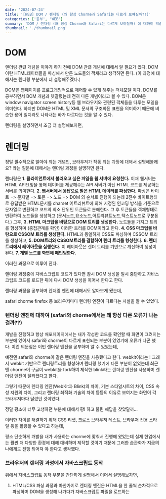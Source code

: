 ```yaml
---
date: '2024-07-24'
title: '[WEB] DOM / 렌더링 (왜 항상 Chorme과 Safari는 다르게 보여질까?!)'
categories: ['공부', 'WEB']
summary: 'DOM / 렌더링 (왜 항상 Chorme과 Safari는 다르게 보여질까) 에 대하여 학습하고 정리한 내용입니다.'
thumbnail: './thumbnail.png'
---
```


# DOM

렌더링 관련 개념을 이야기 하기 전에 DOM 관련 개념에 대해서 알 필요가 있다.
DOM이란 HTML데이터들을 파싱해서 만든 노드들의 객체라고 생각하면 된다. (이 과정에 대해서는 렌더링 부분에서 더 설명해주겠다.)

DOM은 웹페이지를 프로그래밍적으로 제어할 수 있게 해주는 객체모델 이다.
DOM를 공부하면서 BOM 개념과 헷갈렸는데 전혀 다른 개념이라고 볼 수 있다.
BOM은 window navigator screen history등 웹 브라우저와 관련된 객체들을 다루는 모델을 의미한다.
하지만 DOM은 HTML 및 XML 문서의 구조화된 표현을 의미하기 때문에 비슷한 용어 일지라도 나타내는 바가 다르다는 것을 알 수 있다.

렌더링을 설명하면서 조금 더 설명해보자면,

# 렌더링

정말 필수적으로 알아야 되는 개념인, 브라우저가 작동 되는 과정에 대해서 설명해볼래요? 라는 질문에 대해서는 렌더링 과정을 설명하면 된다.

렌더링은
**1. 클라이언트에서 불러오고 싶은 파일을 웹 서버에 요청한다.**
이때 웹서버는 HTML API요청을 통해 데이터를 제공해주는 API 서버가 아닌 HTML 코드를 제공하는 서버를 의미한다.
**2. 웹서버에서 응답으로 받은 HTML 데이터를 파싱한다.**
파싱은
바이트 => 문자열 => 토큰 => 노드 => DOM
의 순서로 진행이 되는데
2진수 바이트형태로 응답받은 HTML문서를 charset 어트리뷰트에 의해 지정된 인코딩 방식을 기준으로 문자열로 변환하고 코드의 최소 단위인 토큰들로 분해한다. 그 후 토큰들을 객체형태로 변환하여 노드들을 생성하고 (문서노드,요소노드,어트리뷰트노드,텍스트노드로 구분된다.)
그후,
**3. HTML 마크업을 바탕으로 DOM 트리를 생성한다.**
노드들을 가지고 트리를 형성하며 (중첩관계를 확인)
이러한 트리를 DOM이라고 한다.
**4. CSS 마크업을 바탕으로 CSSOM 트리를 생성한다.**
HTML과 동일하게 CSS도 파싱하며 CSSOM 트리를 생성하고,
**5. DOM트리와 CSSOM트리를 결합하여 렌더 트리를 형성한다.**
**6. 렌더 트리에서 레이아웃을 실행한다.**
이 레이아웃은 렌더 트리를 기반으로 계산하여 생성이 된다.
**7. 개별 노드를 화면에 페인팅한다.**

이러한 과정으로 이루어 진다.

렌더링 과정중에 자바스크립트 코드가 있다면 잠시 DOM 생성을 일시 중단하고 자바스크립트 코드를 로드한 뒤에 다시 DOM 생성을 이어서 한다고 한다.

렌더링 과정을 공부하며 렌더링 엔진에 대해서도 알아보게 됐는데,

safari chorme firefox 등 브라우저마다 렌더링 엔진이 다르다는 사실을 알 수 있었다.

### 렌더링 엔진에 대하여 (safari와 chorme에서는 왜 항상 다른 오류가 나는 걸까??)

개발을 진행하고 항상 배포페이지에서는 내가 작성한 코드를 확인할 때 화면이 그려지는 부분에 있어서 safari와 chorme이 다르게 표현되는 부분이 있었기에 오류가 나곤 했다.
이런 의문점은 이번 렌더링 엔진을 공부하며 알 수 있었는데,

예전엔 safari와 chorme이 같은 렌더링 엔진을 사용했다고 한다. webkit이라는 !
그래서 webkit 기반으로 렌더링트리를 형성하며 렌더링 했기에 다른 부분이 없었는데 최근엔 chorme이 구글이 webkit을 fork하여 제작한 blink라는 렌더링 엔진을 사용하며 렌더링 엔진이 달라졌다고 한다.

그렇기 때문에
렌더링 엔진(WebKit과 Blink)의 차이,
기본 스타일시트의 차이,
CSS 속성 지원의 차이,
그리고 렌더링 최적화 기술의 차이
등등의 이유로 보여지는 화면이 각 브라우저마다 달랐던 것이었다.

정말 평소에 너무 고생하던 부분에 대해서 팡! 하고 뚫린 해답을 찾았달까...

이러한 차이를 해결하기 위해 CSS 리셋, 크로스 브라우저 테스트, 브라우저 전용 스타일 등을 활용할 수 있다고 하는데,

평소 단순하게 개발을 내가 사용하는 chorme에 맞춰서 진행해 왔었는데 실제 현업에서는 훨씬 더 다양한 환경에 대해 대비하며 제작할 것이기 때문에 그러한 습관화가 지금의 나에게도 진행 되어져 야 한다고 생각했다.

### 브라우저의 렌더링 과정에서 자바스크립트 동작

위에서 자바스크립트 동작 부분을 간단하게 설명해서 이어서 설명해보자면,

1. HTML/CSS 파싱 과정과 마찬가지로 렌더링 엔진은 HTML을 한 줄씩 순차적으로 파싱하며 DOM을 생성해 나가다가 자바스크립트 파일을 로드하는 <script> 태그나 자바스크립트 코드를 콘텐츠로 담은 <script> 태그를 만나면 DOM 생성을 일시 중단한다. (이게 위어서 말했던 내용이다.)

2. 그리고 <script> 태그의 src 어트리뷰트에 정의된 자바스크립트 파일을 서버에 요청하여 로드한 자바스크립트 파일이나 <script> 태그 내의 자바스크립트 코드를 파싱하기 위해 ② 자바스크립트 엔진에 제어권을 넘긴다. 이후 자바스크립트 파싱과 실행이 종료되면 ① 렌더링 엔진으로 다시 제어권을 넘겨 HTML 파싱이 중단된 지점부터 다시 HTML 파싱을 시작하여 DOM 생성을 재개한다. (이 역시 이어지는 내용.)

3. 자바스크립트 파싱과 실행은 ① 브라우저 렌더링 엔진이 아닌 ② 자바스크립트 엔진이 처리한다. ② 자바스크립트 엔진은 자바스크립트 코드를 파싱하여 CPU가 이해할 수 있는 low-level language로 변환하고 실행하는 역할을 한다.

4. ② 자바스크립트 엔진은 자바스크립트를 해석하여 AST를 생성한다. 그리고 AST를 기반으로 인터프리터가 실행할 수 있는 intermediate code인 바이트코드를 생성하여 실행한다.

5. 리플로우와 리페인트
   만약 자바스크립트 코드에 DOM이나 CSSOM을 변경하는 DOM API가 사용된 경우 DOM이나 CSSOM이 변경된다.
   이때 변경된 DOM과 CSSOM은 다시 렌더 트리로 결합되고 변경된 렌더 트리를 기반으로 레이아웃과 페인트 과정을 거쳐 브라우저의 화면에 다시 렌더링한다. 이를 리플로우(reflow), 리페인트(repaint)라 한다.

토스 accelerator 관련 시험을 볼때 리플로우와 리페인트 개념이 많이 나왔었는데, 해당 부분을 잘 이해하지 못했기에 문제를 잘 풀어나가지 못했다.

이번 기회를 통해 열심히 공부해 볼 수 있어서 좋았다.
